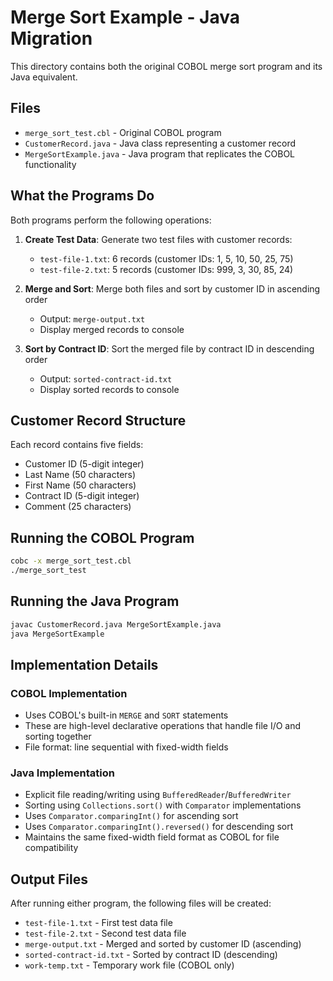 # Merge Sort Example - Java Migration

This directory contains both the original COBOL merge sort program and its Java equivalent.

## Files

- `merge_sort_test.cbl` - Original COBOL program
- `CustomerRecord.java` - Java class representing a customer record
- `MergeSortExample.java` - Java program that replicates the COBOL functionality

## What the Programs Do

Both programs perform the following operations:

1. **Create Test Data**: Generate two test files with customer records:
   - `test-file-1.txt`: 6 records (customer IDs: 1, 5, 10, 50, 25, 75)
   - `test-file-2.txt`: 5 records (customer IDs: 999, 3, 30, 85, 24)

2. **Merge and Sort**: Merge both files and sort by customer ID in ascending order
   - Output: `merge-output.txt`
   - Display merged records to console

3. **Sort by Contract ID**: Sort the merged file by contract ID in descending order
   - Output: `sorted-contract-id.txt`
   - Display sorted records to console

## Customer Record Structure

Each record contains five fields:
- Customer ID (5-digit integer)
- Last Name (50 characters)
- First Name (50 characters)
- Contract ID (5-digit integer)
- Comment (25 characters)

## Running the COBOL Program

```bash
cobc -x merge_sort_test.cbl
./merge_sort_test
```

## Running the Java Program

```bash
javac CustomerRecord.java MergeSortExample.java
java MergeSortExample
```

## Implementation Details

### COBOL Implementation
- Uses COBOL's built-in `MERGE` and `SORT` statements
- These are high-level declarative operations that handle file I/O and sorting together
- File format: line sequential with fixed-width fields

### Java Implementation
- Explicit file reading/writing using `BufferedReader`/`BufferedWriter`
- Sorting using `Collections.sort()` with `Comparator` implementations
- Uses `Comparator.comparingInt()` for ascending sort
- Uses `Comparator.comparingInt().reversed()` for descending sort
- Maintains the same fixed-width field format as COBOL for file compatibility

## Output Files

After running either program, the following files will be created:
- `test-file-1.txt` - First test data file
- `test-file-2.txt` - Second test data file
- `merge-output.txt` - Merged and sorted by customer ID (ascending)
- `sorted-contract-id.txt` - Sorted by contract ID (descending)
- `work-temp.txt` - Temporary work file (COBOL only)
